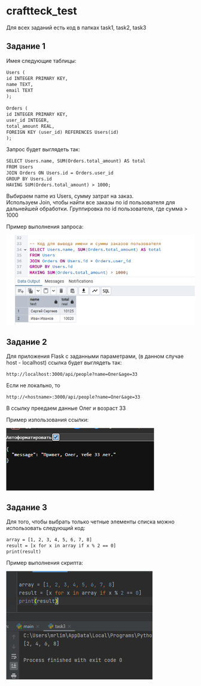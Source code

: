 # craftteck_test

Для всех заданий есть код в папках task1, task2, task3

## Задание 1

Имея следующие таблицы:
```
Users (
id INTEGER PRIMARY KEY,
name TEXT,
email TEXT
);

Orders (
id INTEGER PRIMARY KEY,
user_id INTEGER,
total_amount REAL,
FOREIGN KEY (user_id) REFERENCES Users(id)
);
```
Запрос будет выглядеть так:
```
SELECT Users.name, SUM(Orders.total_amount) AS total
FROM Users
JOIN Orders ON Users.id = Orders.user_id
GROUP BY Users.id
HAVING SUM(Orders.total_amount) > 1000;
```

Выбираем name из Users, сумму затрат на заказ.<br>
Используем Join, чтобы найти все заказы по id пользователя для дальнейшей обработки.
Группировка по id пользователя, где сумма > 1000

Пример выполнения запроса:

![task1](./imgs/task1.png)

## Задание 2
Для приложения Flask с заданными параметрами, (в данном случае host - localhost) ссылка будет выглядеть так:
```
http://localhost:3000/api/people?name=Олег&age=33
```

Если не локально, то 
```
http://<hostname>:3000/api/people?name=Олег&age=33
```


В ссылку преедаем данные Олег и возраст 33

Пример изпользования ссылки:

![task2](./imgs/task2.png)

## Задание 3
Для того, чтобы выбрать только четные элементы списка можно использовать следующий код:
```
array = [1, 2, 3, 4, 5, 6, 7, 8]
result = [x for x in array if x % 2 == 0]
print(result)
```

Пример выполнения скрипта:

![task3](./imgs/task3.png)
